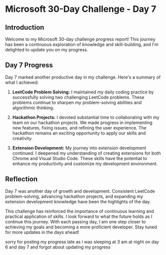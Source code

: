 # Microsoft 30-Day Challenge - Day 7

## Introduction

Welcome to my Microsoft 30-day challenge progress report! This journey has been a continuous exploration of knowledge and skill-building, and I'm delighted to update you on my progress.

## Day 7 Progress

Day 7 marked another productive day in my challenge. Here's a summary of what I achieved:

1. **LeetCode Problem Solving:** I maintained my daily coding practice by successfully solving two challenging LeetCode problems. These problems continue to sharpen my problem-solving abilities and algorithmic thinking.

2. **Hackathon Projects:** I devoted substantial time to collaborating with my team on our hackathon projects. We made progress in implementing new features, fixing issues, and refining the user experience. The hackathon remains an exciting opportunity to apply our skills and creativity.

3. **Extension Development:** My journey into extension development continued. I deepened my understanding of creating extensions for both Chrome and Visual Studio Code. These skills have the potential to enhance my productivity and customize my development environment.

## Reflection

Day 7 was another day of growth and development. Consistent LeetCode problem-solving, advancing hackathon projects, and expanding my extension development knowledge have been the highlights of the day.

This challenge has reinforced the importance of continuous learning and practical application of skills. I look forward to what the future holds as I continue this journey. With each passing day, I am one step closer to achieving my goals and becoming a more proficient developer. Stay tuned for more updates in the days ahead!

sorry for posting my progress late as i was sleeping at 3 am at night on day 6 and day 7 and forgot about updating my progress